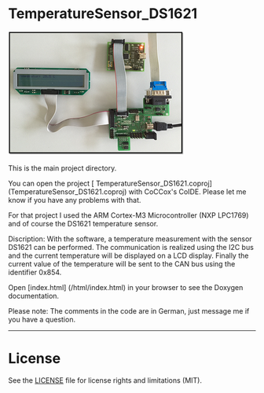 # TemperatureSensor_DS1621

![Test Setup](/html/Testaufbau.png)

This is the main project directory.

You can open the project [ TemperatureSensor_DS1621.coproj] (TemperatureSensor_DS1621.coproj) with CoCCox's CoIDE. Please let me know if you have any problems with that.

For that project I used the ARM Cortex-M3 Microcontroller (NXP LPC1769) and of course the DS1621 temperature sensor.

Discription:
With the software, a temperature measurement with the sensor DS1621 can be performed. 
The communication is realized using the I2C bus and the current temperature will be displayed on a LCD display.
Finally the current value of the temperature will be sent to the CAN bus using the identifier 0x854.

Open [index.html] (/html/index.html) in your browser to see the Doxygen documentation.

Please note: The comments in the code are in German, just message me if you have a question.

************************************************************************

# License

See the [LICENSE](LICENSE.md) file for license rights and limitations (MIT).

